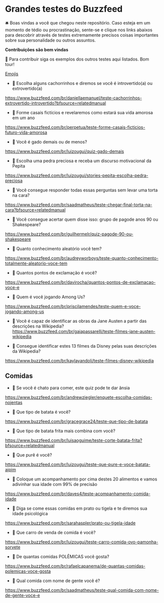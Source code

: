 # Grandes testes do Buzzfeed

🛎️ Boas vindas a você que chegou neste repositório. Caso esteja em um momento de tédio ou procrastinação, sente-se e clique nos links abaixos para descobrir através de testes extremamente precisos coisas importantes sobre sua personalidade ou outros assuntos.

**Contribuições são bem vindas**

🚨 Para contribuir siga os exemplos dos outros testes aqui listados. Bom tour!

[Emojis](https://github.com/ikatyang/emoji-cheat-sheet/blob/master/README.md)


* 📝 Escolha alguns cachorrinhos e diremos se você é introvertido(a) ou extrovertido(a)

https://www.buzzfeed.com/br/daniellaemanuel/teste-cachorrinhos-extrovertido-introvertido?bfsource=relatedmanual


* 📝 Forme casais fictícios e revelaremos como estará sua vida amorosa em um ano

https://www.buzzfeed.com/br/perpetua/teste-forme-casais-ficticios-futuro-vida-amorosa


* 📝 Você é gado demais ou de menos?

https://www.buzzfeed.com/br/luizougui/quiz-gado-demais


* 📝 Escolha uma pedra preciosa e receba um discurso motivacional da Pepita

https://www.buzzfeed.com/br/luizougui/stories-pepita-escolha-pedra-preciosa


* 📝 Você consegue responder todas essas perguntas sem levar uma torta na cara?

https://www.buzzfeed.com/br/saadmatheus/teste-chegar-final-torta-na-cara?bfsource=relatedmanual


* 📝 Você consegue acertar quem disse isso: grupo de pagode anos 90 ou Shakespeare?

https://www.buzzfeed.com/br/guilhermelr/quiz-pagode-90-ou-shakespeare


* 📝 Quanto conhecimento aleatório você tem?

https://www.buzzfeed.com/br/audreyworboys/teste-quanto-conhecimento-totalmente-aleatorio-voce-tem


* 📝 Quantos pontos de exclamação é você?

https://www.buzzfeed.com/br/davirocha/quantos-pontos-de-exclamacao-voce-e


* 📝 Quem é você jogando Among Us?

https://www.buzzfeed.com/br/priscilamendes/teste-quem-e-voce-jogando-among-us


* 📝 Você é capaz de identificar as obras da Jane Austen a partir das descrições na Wikipedia?
https://www.buzzfeed.com/br/gaiapassarelli/teste-filmes-jane-austen-wikipedia


* 👸 Consegue identificar estes 13 filmes da Disney pelas suas descrições da Wikipedia?

https://www.buzzfeed.com/br/kaylayandoli/teste-filmes-disney-wikipedia


## Comidas

* 🤢 Se você é chato para comer, este quiz pode te dar ânsia

https://www.buzzfeed.com/br/andrewziegler/enquete-escolha-comidas-nojentas



* 🥔 Que tipo de batata é você?

https://www.buzzfeed.com/br/gracegrace24/teste-que-tipo-de-batata


* 🍟 Que tipo de batata frita mais combina com você? 

https://www.buzzfeed.com/br/luisaoguime/teste-corte-batata-frita?bfsource=relatedmanual


* 🥔 Que purê é você? 

https://www.buzzfeed.com/br/luizougui/teste-que-pure-e-voce-batata-aipim


* 🍯 Coloque um acompanhamento por cima destes 20 alimentos e vamos adivinhar sua idade com 99% de precisão 

https://www.buzzfeed.com/br/daves4/teste-acompanhamento-comida-idade


* 🥣 Diga se come essas comidas em prato ou tigela e te diremos sua idade psicológica

https://www.buzzfeed.com/br/sarahaspler/prato-ou-tigela-idade


* 🚗 Que carro de venda de comida é você?

https://www.buzzfeed.com/br/luizougui/teste-carro-comida-ovo-pamonha-sorvete


* 🤯 De quantas comidas POLÊMICAS você gosta?

https://www.buzzfeed.com/br/rafaelcapanema/de-quantas-comidas-polemicas-voce-gosta


* 🥑 Qual comida com nome de gente você é?

https://www.buzzfeed.com/br/saadmatheus/teste-qual-comida-com-nome-de-gente-voce-e

